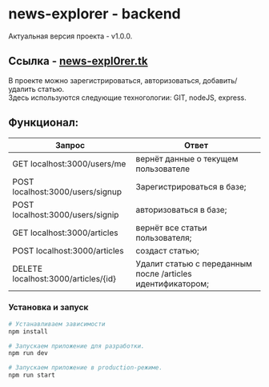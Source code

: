 # news-explorer - backend
Актуальная версия проекта - v1.0.0.  
## Ссылка -  [news-expl0rer.tk](http://api.news-expl0rer.tk/)

В проекте можно зарегистрироваться, авторизоваться, добавить/удалить статью.  
Здесь используются следующие техногологии: GIT, nodeJS, express.

## Функционал:
| Запрос                            | Ответ                         |
| -------------                     |-------------                |
| GET localhost:3000/users/me          | вернёт данные о текущем пользователе |
| POST localhost:3000/users/signup   | Зарегистрироваться в базе;|
| POST localhost:3000/users/signip   | авторизоваться в базе;|
| GET localhost:3000/articles          | вернёт все статьи пользователя; |
| POST localhost:3000/articles          | создаст статью; |
| DELETE localhost:3000/articles/{id}         | Удалит статью с переданным после /articles идентификатором;|

### Установка и запуск

```bash
# Устанавливаем зависимости
npm install

# Запускаем приложение для разработки.
npm run dev

# Запускаем приложение в production-режиме.
npm run start
```
